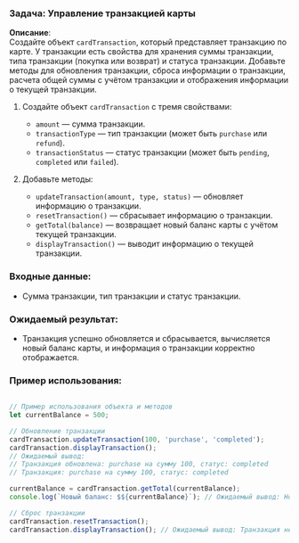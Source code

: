 ### Задача: Управление транзакцией карты

**Описание**:  
Создайте объект `cardTransaction`, который представляет транзакцию по карте. У транзакции есть свойства для хранения суммы транзакции, типа транзакции (покупка или возврат) и статуса транзакции. Добавьте методы для обновления транзакции, сброса информации о транзакции, расчета общей суммы с учётом транзакции и отображения информации о текущей транзакции.

1. Создайте объект `cardTransaction` с тремя свойствами:
    - `amount` — сумма транзакции.
    - `transactionType` — тип транзакции (может быть `purchase` или `refund`).
    - `transactionStatus` — статус транзакции (может быть `pending`, `completed` или `failed`).

2. Добавьте методы:
    - `updateTransaction(amount, type, status)` — обновляет информацию о транзакции.
    - `resetTransaction()` — сбрасывает информацию о транзакции.
    - `getTotal(balance)` — возвращает новый баланс карты с учётом текущей транзакции.
    - `displayTransaction()` — выводит информацию о текущей транзакции.

### Входные данные:
- Сумма транзакции, тип транзакции и статус транзакции.

### Ожидаемый результат:
- Транзакция успешно обновляется и сбрасывается, вычисляется новый баланс карты, и информация о транзакции корректно отображается.

### Пример использования:

```javascript

// Пример использования объекта и методов
let currentBalance = 500;

// Обновление транзакции
cardTransaction.updateTransaction(100, 'purchase', 'completed');
cardTransaction.displayTransaction();
// Ожидаемый вывод:
// Транзакция обновлена: purchase на сумму 100, статус: completed
// Транзакция: purchase на сумму 100, статус: completed

currentBalance = cardTransaction.getTotal(currentBalance);
console.log(`Новый баланс: $${currentBalance}`); // Ожидаемый вывод: Новый баланс: $400

// Сброс транзакции
cardTransaction.resetTransaction();
cardTransaction.displayTransaction(); // Ожидаемый вывод: Транзакция не была выполнена.
